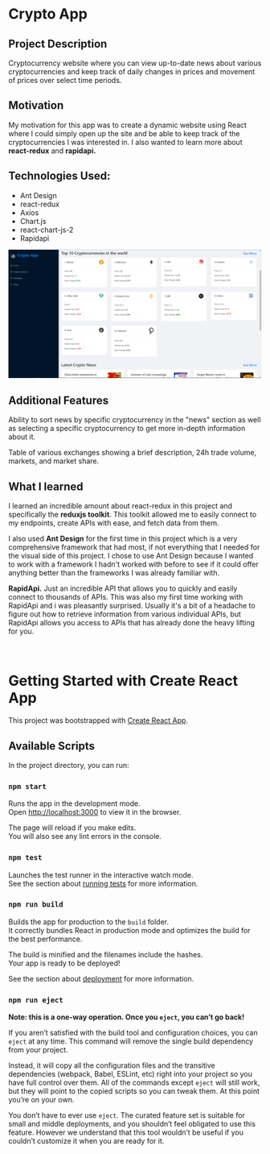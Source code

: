 # Crypto App

## **Project Description**
Cryptocurrency website where you can view up-to-date news about various cryptocurrencies and keep track of daily changes in prices and movement of prices over select time periods.
<br/>

## **Motivation**

My motivation for this app was to create a dynamic website using React where I could simply open up the site and be able to keep track of the cryptocurrencies I was interested in. I also wanted to learn more about **react-redux** and **rapidapi.**
<br/>
## **Technologies Used:**
- Ant Design
- react-redux
- Axios
- Chart.js
- react-chart-js-2
- Rapidapi

![Main Page of website](/src/assets/images/readme/mainpage.png)
<br/>
## **Additional Features**
Ability to sort news by specific cryptocurrency in the "news" section as well as selecting a specific cryptocurrency to get more in-depth information about it.

Table of various exchanges showing a brief description, 24h trade volume, markets, and market share.
<br/>
## **What I learned**
I learned an incredible amount about react-redux in this project and specifically the **reduxjs toolkit**. This toolkit allowed me to easily connect to my endpoints, create APIs with ease, and fetch data from them.

I also used **Ant Design** for the first time in this project which is a very comprehensive framework that had most, if not everything that I needed for the visual side of this project. I chose to use Ant Design because I wanted to work with a framework I hadn't worked with before to see if it could offer anything better than the frameworks I was already familiar with.

**RapidApi.** Just an incredible API that allows you to quickly and easily connect to thousands of APIs. This was also my first time working with RapidApi and i was pleasantly surprised. Usually it's a bit of a headache to figure out how to retrieve information from various individual APIs, but RapidApi allows you access to APIs that has already done the heavy lifting for you.
<br/>
<br/>
<br/>
# Getting Started with Create React App

This project was bootstrapped with [Create React App](https://github.com/facebook/create-react-app).

## Available Scripts

In the project directory, you can run:

### `npm start`

Runs the app in the development mode.\
Open [http://localhost:3000](http://localhost:3000) to view it in the browser.

The page will reload if you make edits.\
You will also see any lint errors in the console.

### `npm test`

Launches the test runner in the interactive watch mode.\
See the section about [running tests](https://facebook.github.io/create-react-app/docs/running-tests) for more information.

### `npm run build`

Builds the app for production to the `build` folder.\
It correctly bundles React in production mode and optimizes the build for the best performance.

The build is minified and the filenames include the hashes.\
Your app is ready to be deployed!

See the section about [deployment](https://facebook.github.io/create-react-app/docs/deployment) for more information.

### `npm run eject`

**Note: this is a one-way operation. Once you `eject`, you can’t go back!**

If you aren’t satisfied with the build tool and configuration choices, you can `eject` at any time. This command will remove the single build dependency from your project.

Instead, it will copy all the configuration files and the transitive dependencies (webpack, Babel, ESLint, etc) right into your project so you have full control over them. All of the commands except `eject` will still work, but they will point to the copied scripts so you can tweak them. At this point you’re on your own.

You don’t have to ever use `eject`. The curated feature set is suitable for small and middle deployments, and you shouldn’t feel obligated to use this feature. However we understand that this tool wouldn’t be useful if you couldn’t customize it when you are ready for it.

